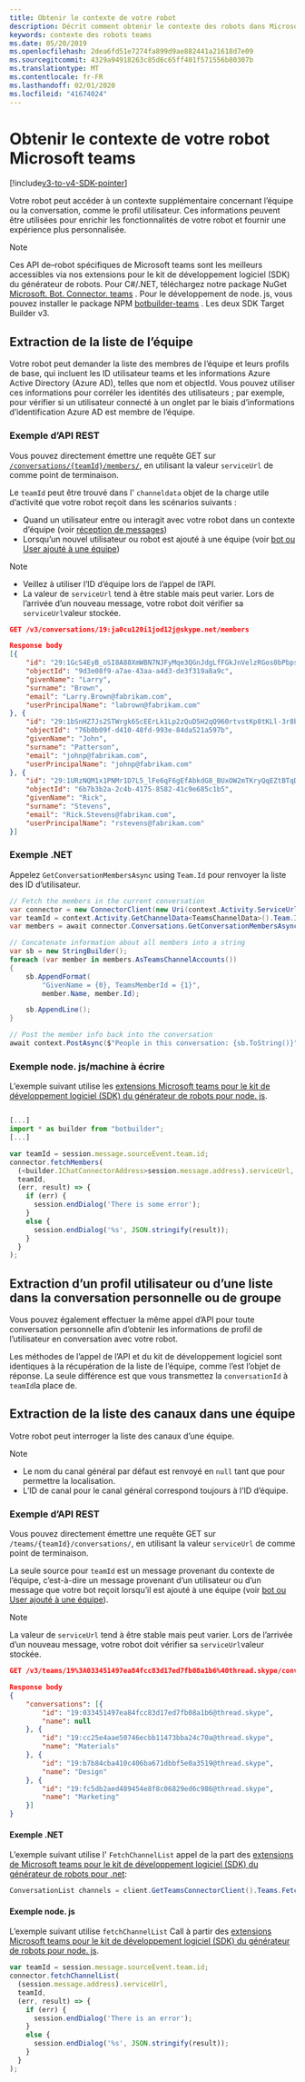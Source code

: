 ```yaml
---
title: Obtenir le contexte de votre robot
description: Décrit comment obtenir le contexte des robots dans Microsoft teams
keywords: contexte des robots teams
ms.date: 05/20/2019
ms.openlocfilehash: 2dea6fd51e7274fa899d9ae882441a21618d7e09
ms.sourcegitcommit: 4329a94918263c85d6c65ff401f571556b80307b
ms.translationtype: MT
ms.contentlocale: fr-FR
ms.lasthandoff: 02/01/2020
ms.locfileid: "41674024"
---
```

# <a name="get-context-for-your-microsoft-teams-bot"></a>Obtenir le contexte de votre robot Microsoft teams

[!include[v3-to-v4-SDK-pointer](~/includes/v3-to-v4-pointer-bots.md)]

Votre robot peut accéder à un contexte supplémentaire concernant l’équipe ou la conversation, comme le profil utilisateur. Ces informations peuvent être utilisées pour enrichir les fonctionnalités de votre robot et fournir une expérience plus personnalisée.

> [!NOTE]
> Ces API de&ndash;robot spécifiques de Microsoft teams sont les meilleurs accessibles via nos extensions pour le kit de développement logiciel (SDK) du générateur de robots. Pour C#/.NET, téléchargez notre package NuGet [Microsoft. Bot. Connector. teams](https://www.nuget.org/packages/Microsoft.Bot.Connector.Teams) . Pour le développement de node. js, vous pouvez installer le package NPM [botbuilder-teams](https://www.npmjs.com/package/botbuilder-teams) . Les deux SDK Target Builder v3.

## <a name="fetching-the-team-roster"></a>Extraction de la liste de l’équipe

Votre robot peut demander la liste des membres de l’équipe et leurs profils de base, qui incluent les ID utilisateur teams et les informations Azure Active Directory (Azure AD), telles que nom et objectId. Vous pouvez utiliser ces informations pour corréler les identités des utilisateurs ; par exemple, pour vérifier si un utilisateur connecté à un onglet par le biais d’informations d’identification Azure AD est membre de l’équipe.

### <a name="rest-api-example"></a>Exemple d’API REST

Vous pouvez directement émettre une requête GET sur [`/conversations/{teamId}/members/`](/bot-framework/rest-api/bot-framework-rest-connector-api-reference#get-conversation-members), en utilisant la valeur `serviceUrl` de comme point de terminaison.

Le `teamId` peut être trouvé dans l' `channeldata` objet de la charge utile d’activité que votre robot reçoit dans les scénarios suivants :
* Quand un utilisateur entre ou interagit avec votre robot dans un contexte d’équipe (voir [réception de messages](~/resources/bot-v3/bot-conversations/bots-conversations.md#receiving-messages))
* Lorsqu’un nouvel utilisateur ou robot est ajouté à une équipe (voir [bot ou User ajouté à une équipe](~/resources/bot-v3/bots-notifications.md#bot-or-user-added-to-a-team))

> [!NOTE]
>* Veillez à utiliser l’ID d’équipe lors de l’appel de l’API.
>* La valeur de `serviceUrl` tend à être stable mais peut varier. Lors de l’arrivée d’un nouveau message, votre robot doit vérifier sa `serviceUrl`valeur stockée.

```json
GET /v3/conversations/19:ja0cu120i1jod12j@skype.net/members

Response body
[{
    "id": "29:1GcS4EyB_oSI8A88XmWBN7NJFyMqe3QGnJdgLfFGkJnVelzRGos0bPbpsfJjcbAD22bmKc4GMbrY2g4JDrrA8vM06X1-cHHle4zOE6U4ttcc",
    "objectId": "9d3e08f9-a7ae-43aa-a4d3-de3f319a8a9c",
    "givenName": "Larry",
    "surname": "Brown",
    "email": "Larry.Brown@fabrikam.com",
    "userPrincipalName": "labrown@fabrikam.com"
}, {
    "id": "29:1bSnHZ7Js2STWrgk6ScEErLk1Lp2zQuD5H2qQ960rtvstKp8tKLl-3r8b6DoW0QxZimuTxk_kupZ1DBMpvIQQUAZL-PNj0EORDvRZXy8kvWk",
    "objectId": "76b0b09f-d410-48fd-993e-84da521a597b",
    "givenName": "John",
    "surname": "Patterson",
    "email": "johnp@fabrikam.com",
    "userPrincipalName": "johnp@fabrikam.com"
}, {
    "id": "29:1URzNQM1x1PNMr1D7L5_lFe6qF6gEfAbkdG8_BUxOW2mTKryQqEZtBTqDt10-MghkzjYDuUj4KG6nvg5lFAyjOLiGJ4jzhb99WrnI7XKriCs",
    "objectId": "6b7b3b2a-2c4b-4175-8582-41c9e685c1b5",
    "givenName": "Rick",
    "surname": "Stevens",
    "email": "Rick.Stevens@fabrikam.com",
    "userPrincipalName": "rstevens@fabrikam.com"
}]
```

### <a name="net-example"></a>Exemple .NET

Appelez `GetConversationMembersAsync` using `Team.Id` pour renvoyer la liste des ID d’utilisateur.

```csharp
// Fetch the members in the current conversation
var connector = new ConnectorClient(new Uri(context.Activity.ServiceUrl));
var teamId = context.Activity.GetChannelData<TeamsChannelData>().Team.Id;
var members = await connector.Conversations.GetConversationMembersAsync(teamId);

// Concatenate information about all members into a string
var sb = new StringBuilder();
foreach (var member in members.AsTeamsChannelAccounts())
{
    sb.AppendFormat(
        "GivenName = {0}, TeamsMemberId = {1}",
        member.Name, member.Id);

    sb.AppendLine();
}

// Post the member info back into the conversation
await context.PostAsync($"People in this conversation: {sb.ToString()}");
```

### <a name="nodejstypescript-example"></a>Exemple node. js/machine à écrire

L’exemple suivant utilise les [extensions Microsoft teams pour le kit de développement logiciel (SDK) du générateur de robots pour node. js](https://www.npmjs.com/package/botbuilder-teams).

```typescript

[...]
import * as builder from "botbuilder";
[...]

var teamId = session.message.sourceEvent.team.id;
connector.fetchMembers(
  (<builder.IChatConnectorAddress>session.message.address).serviceUrl,
  teamId,
  (err, result) => {
    if (err) {
      session.endDialog('There is some error');
    }
    else {
      session.endDialog('%s', JSON.stringify(result));
    }
  }
);
```

## <a name="fetching-user-profile-or-roster-in-personal-or-group-chat"></a>Extraction d’un profil utilisateur ou d’une liste dans la conversation personnelle ou de groupe

Vous pouvez également effectuer la même appel d’API pour toute conversation personnelle afin d’obtenir les informations de profil de l’utilisateur en conversation avec votre robot.

Les méthodes de l’appel de l’API et du kit de développement logiciel sont identiques à la récupération de la liste de l’équipe, comme l’est l’objet de réponse. La seule différence est que vous transmettez la `conversationId` à `teamId`la place de.

## <a name="fetching-the-list-of-channels-in-a-team"></a>Extraction de la liste des canaux dans une équipe

Votre robot peut interroger la liste des canaux d’une équipe.

> [!NOTE]
>
>* Le nom du canal général par défaut est renvoyé en `null` tant que pour permettre la localisation.
>* L’ID de canal pour le canal général correspond toujours à l’ID d’équipe.

### <a name="rest-api-example"></a>Exemple d’API REST

Vous pouvez directement émettre une requête GET sur `/teams/{teamId}/conversations/`, en utilisant la valeur `serviceUrl` de comme point de terminaison.

La seule source pour `teamId` est un message provenant du contexte de l’équipe, c’est-à-dire un message provenant d’un utilisateur ou d’un message que votre bot reçoit lorsqu’il est ajouté à une équipe (voir [bot ou User ajouté à une équipe](~/resources/bot-v3/bots-notifications.md#team-member-or-bot-addition)).

> [!NOTE]
> La valeur de `serviceUrl` tend à être stable mais peut varier. Lors de l’arrivée d’un nouveau message, votre robot doit vérifier sa `serviceUrl`valeur stockée.

```json
GET /v3/teams/19%3A033451497ea84fcc83d17ed7fb08a1b6%40thread.skype/conversations

Response body
{
    "conversations": [{
        "id": "19:033451497ea84fcc83d17ed7fb08a1b6@thread.skype",
        "name": null
    }, {
        "id": "19:cc25e4aae50746ecbb11473bba24c70a@thread.skype",
        "name": "Materials"
    }, {
        "id": "19:b7b84cba410c406ba671dbbf5e0a3519@thread.skype",
        "name": "Design"
    }, {
        "id": "19:fc5db2aed489454e8f8c06829ed6c986@thread.skype",
        "name": "Marketing"
    }]
}
```

#### <a name="net-example"></a>Exemple .NET

L’exemple suivant utilise l' `FetchChannelList` appel de la part des [extensions de Microsoft teams pour le kit de développement logiciel (SDK) du générateur de robots pour .net](https://www.nuget.org/packages/Microsoft.Bot.Connector.Teams):

```csharp
ConversationList channels = client.GetTeamsConnectorClient().Teams.FetchChannelList(activity.GetChannelData<TeamsChannelData>().Team.Id);
```

#### <a name="nodejs-example"></a>Exemple node. js

L’exemple suivant utilise `fetchChannelList` Call à partir des [extensions Microsoft teams pour le kit de développement logiciel (SDK) du générateur de robots pour node. js](https://www.npmjs.com/package/botbuilder-teams).

```javascript
var teamId = session.message.sourceEvent.team.id;
connector.fetchChannelList(
  (session.message.address).serviceUrl,
  teamId,
  (err, result) => {
    if (err) {
      session.endDialog('There is an error');
    }
    else {
      session.endDialog('%s', JSON.stringify(result));
    }
  }
);
```
